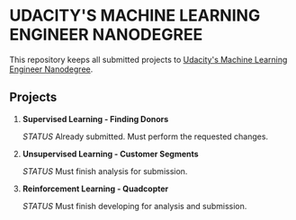 # UDACITY'S MACHINE LEARNING ENGINEER NANODEGREE

This repository keeps all submitted projects to [Udacity's Machine Learning Engineer Nanodegree](https://www.udacity.com/course/machine-learning-engineer-nanodegree--nd009t).

## Projects

1. **Supervised Learning - Finding Donors**

   _STATUS_ Already submitted. Must perform the requested changes.

2. **Unsupervised Learning - Customer Segments**

   _STATUS_ Must finish analysis for submission.

3. **Reinforcement Learning - Quadcopter**

   _STATUS_ Must finish developing for analysis and submission.
